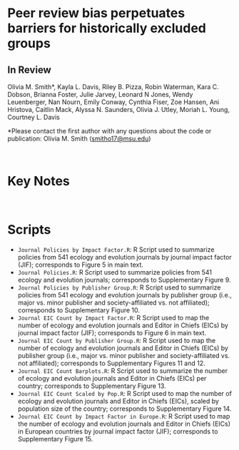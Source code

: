 # Peer review bias perpetuates barriers for historically excluded groups
## In Review 

Olivia M. Smith*, Kayla L. Davis, Riley B. Pizza, Robin Waterman, Kara C. Dobson, Brianna Foster, Julie Jarvey, Leonard N Jones, Wendy Leuenberger, Nan Nourn, Emily Conway, Cynthia Fiser, Zoe Hansen, Ani Hristova, Caitlin Mack, Alyssa N. Saunders, Olivia J. Utley, Moriah L. Young, Courtney L. Davis 

*Please contact the first author with any questions about the code or publication: Olivia M. Smith (smitho17@msu.edu)

&nbsp;

# Key Notes


&nbsp;

# Scripts
- `Journal Policies by Impact Factor.R`: R Script used to summarize policies from 541 ecology and evolution journals by journal impact factor (JIF);  corresponds to Figure 5 in main text.
- `Journal Policies.R`: R Script used to summarize policies from 541 ecology and evolution journals; corresponds to Supplementary Figure 9.
- `Journal Policies by Publisher Group.R`: R Script used to summarize policies from 541 ecology and evolution journals by publisher group (i.e., major vs. minor publisher and society-affiliated vs. not affiliated); corresponds to Supplementary Figure 10.
- `Journal EIC Count by Impact Factor.R`: R Script used to map the number of ecology and evolution journals and Editor in Chiefs (EICs) by journal impact factor (JIF); corresponds to Figure 6 in main text.
- `Journal EIC Count by Publisher Group.R`: R Script used to map the number of ecology and evolution journals and Editor in Chiefs (EICs) by publisher group (i.e., major vs. minor publisher and society-affiliated vs. not affiliated); corresponds to Supplementary Figures 11 and 12.
- `Journal EIC Count Barplots.R`: R Script used to summarize the number of ecology and evolution journals and Editor in Chiefs (EICs) per country; corresponds to Supplementary Figure 13.
- `Journal EIC Count Scaled by Pop.R`: R Script used to map the number of ecology and evolution journals and Editor in Chiefs (EICs), scaled by population size of the country; corresponds to Supplementary Figure 14.
- `Journal EIC Count by Impact Factor in Europe.R`: R Script used to map the number of ecology and evolution journals and Editor in Chiefs (EICs) in European countries by journal impact factor (JIF); corresponds to Supplementary Figure 15.
